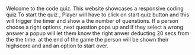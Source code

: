 Welcome to the code quiz.
This website showcases a responsive coding quiz
To start the quiz , Player will have to click on start quiz button and this will trigger the timer and show a the number of quenstions.
If a person choose a right options ,next question pops up and if they select a wrong answer a popup will let them know the right anwer deducting 20 secs from the the time.
at the end of the game the person will be shown their highscore and and an option to start over.
